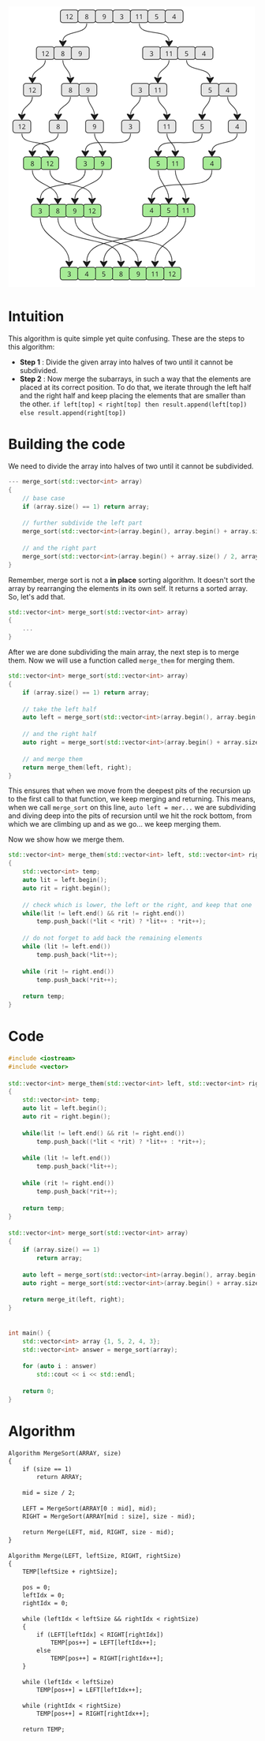 ![Merge Sort Image](../../../Images/merge-sort.png)

# Intuition

This algorithm is quite simple yet quite confusing. These are the steps to this algorithm:

- **Step 1** : Divide the given array into halves of two until it cannot be subdivided.
- **Step 2** : Now merge the subarrays, in such a way that the elements are placed at its correct position. To do that, we iterate through the left half and the right half and keep placing the elements that are smaller than the other. 
  `if left[top] < right[top] then result.append(left[top]) else result.append(right[top])`

# Building the code

We need to divide the array into halves of two until it cannot be subdivided. 

```c++
--- merge_sort(std::vector<int> array)
{
	// base case
	if (array.size() == 1) return array;
	
	// further subdivide the left part
	merge_sort(std::vector<int>(array.begin(), array.begin() + array.size() / 2));
	
	// and the right part
	merge_sort(std::vector<int>(array.begin() + array.size() / 2, array.end()));
}
```

Remember, merge sort is not a **in place** sorting algorithm. It doesn't sort the array by rearranging the elements in its own self. It returns a sorted array. So, let's add that.

```c++
std::vector<int> merge_sort(std::vector<int> array)
{
	...
}
```

After we are done subdividing the main array, the next step is to merge them. Now we will use a function called `merge_them` for merging them.

```c++
std::vector<int> merge_sort(std::vector<int> array)
{
	if (array.size() == 1) return array;
	
	// take the left half
	auto left = merge_sort(std::vector<int>(array.begin(), array.begin() + array.size() / 2));
	
	// and the right half
	auto right = merge_sort(std::vector<int>(array.begin() + array.size() / 2, array.end()));
	
	// and merge them	
	return merge_them(left, right);
}
```

This ensures that when we move from the deepest pits of the recursion up to the first call to that function, we keep merging and returning. This means, when we call `merge_sort` on this line, `auto left = mer...` we are subdividing and diving deep into the pits of recursion until we hit the rock bottom, from which we are climbing up and as we go... we keep merging them. 

Now we show how we merge them.

```c++
std::vector<int> merge_them(std::vector<int> left, std::vector<int> right)
{
	std::vector<int> temp;
	auto lit = left.begin();
	auto rit = right.begin();
	
	// check which is lower, the left or the right, and keep that one
	while(lit != left.end() && rit != right.end())
		temp.push_back((*lit < *rit) ? *lit++ : *rit++);
	
	// do not forget to add back the remaining elements
	while (lit != left.end())
		temp.push_back(*lit++);
	
	while (rit != right.end())
		temp.push_back(*rit++);
	
	return temp;
}
```

# Code

```c++
#include <iostream>
#include <vector>

std::vector<int> merge_them(std::vector<int> left, std::vector<int> right)
{
	std::vector<int> temp;
	auto lit = left.begin();
	auto rit = right.begin();
	
	while(lit != left.end() && rit != right.end())
		temp.push_back((*lit < *rit) ? *lit++ : *rit++);
	
	while (lit != left.end())
		temp.push_back(*lit++);
	
	while (rit != right.end())
		temp.push_back(*rit++);
	
	return temp;
}

std::vector<int> merge_sort(std::vector<int> array)
{
	if (array.size() == 1)
		return array;
	
	auto left = merge_sort(std::vector<int>(array.begin(), array.begin() + array.size() / 2));
	auto right = merge_sort(std::vector<int>(array.begin() + array.size() / 2, array.end()));

	return merge_it(left, right);
}


int main() {
	std::vector<int> array {1, 5, 2, 4, 3};
	std::vector<int> answer = merge_sort(array);
	
	for (auto i : answer)
		std::cout << i << std::endl;
	
	return 0;
}
```

# Algorithm

```
Algorithm MergeSort(ARRAY, size)
{
    if (size == 1)
        return ARRAY;
    
    mid = size / 2;
    
    LEFT = MergeSort(ARRAY[0 : mid], mid);
    RIGHT = MergeSort(ARRAY[mid : size], size - mid);
    
    return Merge(LEFT, mid, RIGHT, size - mid);
}

Algorithm Merge(LEFT, leftSize, RIGHT, rightSize)
{
    TEMP[leftSize + rightSize];
    
    pos = 0;
    leftIdx = 0;
    rightIdx = 0;
    
    while (leftIdx < leftSize && rightIdx < rightSize)
    {
        if (LEFT[leftIdx] < RIGHT[rightIdx])
            TEMP[pos++] = LEFT[leftIdx++];
        else
            TEMP[pos++] = RIGHT[rightIdx++];
    }
    
    while (leftIdx < leftSize)
        TEMP[pos++] = LEFT[leftIdx++];
    
    while (rightIdx < rightSize)
        TEMP[pos++] = RIGHT[rightIdx++];
    
    return TEMP;
```
